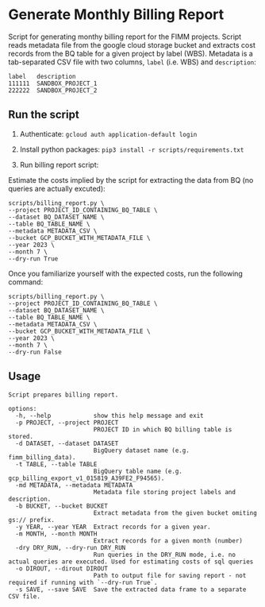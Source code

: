 # Generate Monthly Billing Report

Script for generating monthy billing report for the FIMM projects. Script reads metadata file from the google cloud storage bucket and extracts cost records from the BQ table for a given project by label (WBS). Metadata is a tab-separated CSV file with two columns, `label` (i.e. WBS) and `description`:
```
label	description
111111	SANDBOX_PROJECT_1
222222	SANDBOX_PROJECT_2
```

## Run the script

1. Authenticate: `gcloud auth application-default login`

2. Install python packages: `pip3 install -r scripts/requirements.txt`

3. Run billing report script:

Estimate the costs implied by the script for extracting the data from BQ (no queries are actually excuted):
```
scripts/billing_report.py \
--project PROJECT_ID_CONTAINING_BQ_TABLE \
--dataset BQ_DATASET_NAME \
--table BQ_TABLE_NAME \
--metadata METADATA_CSV \
--bucket GCP_BUCKET_WITH_METADATA_FILE \
--year 2023 \
--month 7 \
--dry-run True 
```

Once you familiarize yourself with the expected costs, run the following command:
```
scripts/billing_report.py \
--project PROJECT_ID_CONTAINING_BQ_TABLE \
--dataset BQ_DATASET_NAME \
--table BQ_TABLE_NAME \
--metadata METADATA_CSV \
--bucket GCP_BUCKET_WITH_METADATA_FILE \
--year 2023 \
--month 7 \
--dry-run False

```

## Usage

```
Script prepares billing report.

options:
  -h, --help            show this help message and exit
  -p PROJECT, --project PROJECT
                        PROJECT ID in which BQ billing table is stored.
  -d DATASET, --dataset DATASET
                        BigQuery dataset name (e.g. fimm_billing_data).
  -t TABLE, --table TABLE
                        BigQuery table name (e.g. gcp_billing_export_v1_015819_A39FE2_F94565).
  -md METADATA, --metadata METADATA
                        Metadata file storing project labels and description.
  -b BUCKET, --bucket BUCKET
                        Extract metadata from the given bucket omiting gs:// prefix.
  -y YEAR, --year YEAR  Extract records for a given year.
  -m MONTH, --month MONTH
                        Extract records for a given month (number)
  -dry DRY_RUN, --dry-run DRY_RUN
                        Run queries in the DRY_RUN mode, i.e. no actual queries are executed. Used for estimating costs of sql queries
  -o DIROUT, --dirout DIROUT
                        Path to output file for saving report - not required if running with `--dry-run True`.
  -s SAVE, --save SAVE  Save the extracted data frame to a separate CSV file.

```
